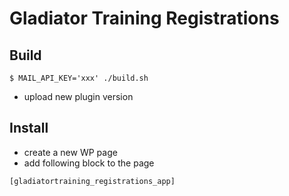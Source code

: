 # Gladiator Training Registrations

## Build
```
$ MAIL_API_KEY='xxx' ./build.sh
```
- upload new plugin version

## Install
- create a new WP page
- add following block to the page
```
[gladiatortraining_registrations_app]
```
